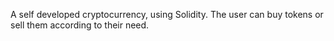 A self developed cryptocurrency, using Solidity. The user can buy tokens or sell them according to their need.

